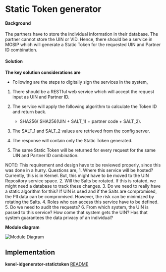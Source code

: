 ﻿# Static Token generator

#### Background

The partners have to store the individual information in their database. The partner cannot store the UIN or VID. Hence, there should be a service in MOSIP which will generate a Static Token for the requested UIN and Partner ID combination.  

#### Solution



**The key solution considerations are**

- Following are the steps to digitally sign the services in the system, 

1. There should be a RESTful web service which will accept the request input as UIN and Partner ID. 

2. The service will apply the following algorithm to calculate the Token ID and return back. 
	
	- SHA256( SHA256(UIN + SALT_1) + partner code + SALT_2).

3. The SALT_1 and SALT_2 values are retrieved from the config server. 

4. The response will contain only the Static Token generated. 

5. The same Static Token will be returned for every request for the same UIN and Partner ID combination. 

NOTE: This requirement and design have to be reviewed properly, since this was done in a hurry. Questions are, 1. Where this service will be hosted? Currently, this is in Kernel. But, this might have to be moved to the UIN Repository service space. 2. Will the Salts be rotated. If this is rotated, we might need a database to track these changes. 3. Do we need to really have a static algorithm for this? If UIN is used and if the Salts are compromised, the PII data can be compromised. However, the risk can be minimized by rotating the Salts. 4. Roles who can access this service have to be defined. 5. Do we need to audit the requests? 6. From which system, the UIN is passed to this service? How come that system gets the UIN? Has that system guarantees the data privacy of an individual? 


**Module diagram**



![Module Diagram](_images/kenel-idgenerator-statictoken.jpeg)



## Implementation


**kenel-idgenerator-statictoken** [README](../../../kernel/kenel-idgenerator-statictoken/README.md)


